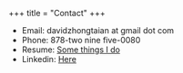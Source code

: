 +++
title = "Contact"
+++

- Email: davidzhongtaian at gmail dot com
- Phone: 878-two nine five-0080
- Resume: [Some things I do](/resume_an.pdf)
- Linkedin: [Here](https://www.linkedin.com/in/davidzan/)
